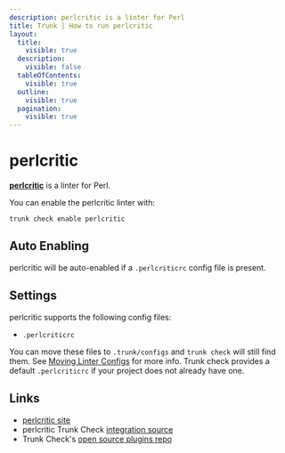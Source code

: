 ```yaml
---
description: perlcritic is a linter for Perl
title: Trunk | How to run perlcritic
layout:
  title:
    visible: true
  description:
    visible: false
  tableOfContents:
    visible: true
  outline:
    visible: true
  pagination:
    visible: true
---
```


# perlcritic

[**perlcritic**](https://metacpan.org/pod/Perl::Critic) is a linter for Perl.

You can enable the perlcritic linter with:

```shell
trunk check enable perlcritic
```

## Auto Enabling

perlcritic will be auto-enabled if a `.perlcriticrc` config file is present.

## Settings

perlcritic supports the following config files:
* `.perlcriticrc`

You can move these files to `.trunk/configs` and `trunk check` will still find them. See [Moving Linter Configs](..#moving-linter-configs) for more info.
Trunk check provides a default `.perlcriticrc` if your project does not already have one.



## Links

- [perlcritic site](https://metacpan.org/pod/Perl::Critic)
- perlcritic Trunk Check [integration source](https://github.com/trunk-io/plugins/tree/main/linters/perlcritic)
- Trunk Check's [open source plugins repo](https://github.com/trunk-io/plugins/tree/main)
